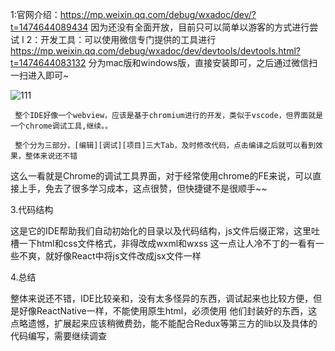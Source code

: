 1:官网介绍：https://mp.weixin.qq.com/debug/wxadoc/dev/?t=1474644089434
       因为还没有全面开放，目前只可以简单以游客的方式进行尝试
I
2：开发工具：可以使用微信专门提供的工具进行
     https://mp.weixin.qq.com/debug/wxadoc/dev/devtools/devtools.html?t=1474644083132
      分为mac版和windows版，直接安装即可，之后通过微信扫一扫进入即可~

      
  ![111](https://github.com/jinjiaxing/FE_Study/blob/master/%E5%BE%AE%E4%BF%A1%E5%B0%8F%E7%A8%8B%E5%BA%8F%E7%9B%B8%E5%85%B3/%E5%BE%AE%E4%BF%A1%E5%B0%8F%E7%A8%8B%E5%BA%8F-%E6%8A%80%E6%9C%AF%E5%B0%8F%E8%B0%83%E6%9F%A5%E4%B9%8B%E5%B7%A5%E5%85%B7%E7%AF%87_files/01.png)

     整个IDE好像一个webview，应该是基于chromium进行的开发，类似于vscode，但界面就是一个chrome调试工具,继续。。

     整个分为三部分，[编辑][调试][项目]三大Tab，及时修改代码，点击编译之后就可以看到效果，整体来说还不错

这么一看就是Chrome的调试工具界面，对于经常使用chrome的FE来说，可以直接上手，免去了很多学习成本，这点很赞，但快捷键不是很顺手~~

3.代码结构

这是它的IDE帮助我们自动初始化的目录以及代码结构，js文件后缀正常，这里吐槽一下html和css文件格式，非得改成wxml和wxss
这一点让人冷不丁的一看有一些不爽，就好像React中将js文件改成jsx文件一样

4.总结

整体来说还不错，IDE比较亲和，没有太多怪异的东西，调试起来也比较方便，但是好像ReactNative一样，不能使用原生html，必须使用
他们封装好的东西，这点略遗憾，扩展起来应该稍微费劲，能不能配合Redux等第三方的lib以及具体的代码编写，需要继续调查